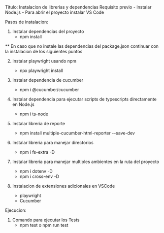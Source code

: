Titulo: Instalacion de librerias y dependencias
Requisito previo
    - Instalar Node.js
    - Para abrir el proyecto instalar VS Code 

Pasos de instalacion: 
1. Instalar dependencias del proyecto
    - npm install 

** En caso que no instale las dependencias del package.json continuar con la instalacion de los siguientes puntos

2. Instalar playwright usando npm
    - npx playwright install

3. Instalar dependencia de cucumber
    - npm i @cucumber/cucumber

4. Instalar dependencia para ejecutar scripts de typescripts directamente en Node.js
    - npm i ts-node 

5. Instalar libreria de reporte
    - npm install multiple-cucumber-html-reporter --save-dev

6. Instalar libreria para manejar directorios
    - npm i fs-extra -D

7. Instalar libreria para manejar multiples ambientes en la ruta del proyecto
    - npm i dotenv -D 
    - npm i cross-env -D

9. Instalacion de extensiones adicionales en VSCode
    - playwright
    - Cucumber


Ejecucion: 
1. Comando para ejecutar los Tests
    - npm test o npm run test